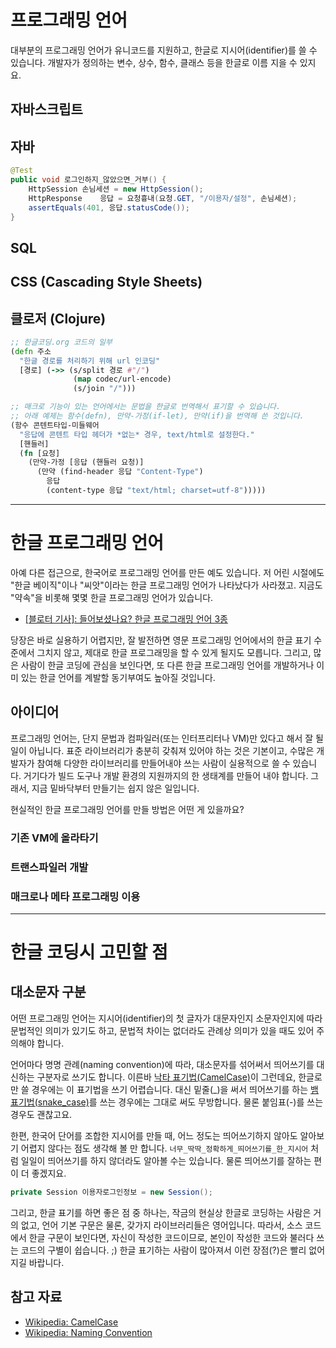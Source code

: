 # 프로그래밍 언어

대부분의 프로그래밍 언어가 유니코드를 지원하고, 한글로 지시어(identifier)를 쓸 수 있습니다. 개발자가 정의하는 변수, 상수, 함수, 클래스 등을 한글로 이름 지을 수 있지요.

## 자바스크립트

<div data-remote="/src/javascript/mileage-ko.js" data-type="소스코드" data-lang="javascript"></div>

## 자바

``` java
@Test
public void 로그인하지_않았으면_거부() {
    HttpSession 손님세션 = new HttpSession();
    HttpResponse    응답 = 요청흉내(요청.GET, "/이용자/설정", 손님세션);
    assertEquals(401, 응답.statusCode());
}

```

## SQL

<div data-remote="/src/sql/프로젝트.sql" data-type="소스코드"></div>

## CSS (Cascading Style Sheets)

<div data-remote="/src/css/한글코딩.css" data-type="소스코드"></div>

## 클로저 (Clojure)

``` clojure
;; 한글코딩.org 코드의 일부
(defn 주소
  "한글 경로를 처리하기 위해 url 인코딩"
  [경로] (->> (s/split 경로 #"/")
              (map codec/url-encode)
              (s/join "/")))

;; 매크로 기능이 있는 언어에서는 문법을 한글로 번역해서 표기할 수 있습니다.
;; 아래 예제는 함수(defn), 만약-가정(if-let), 만약(if)을 번역해 쓴 것입니다.
(함수 콘텐트타입-미들웨어
  "응답에 콘텐트 타입 헤더가 *없는* 경우, text/html로 설정한다."
  [핸들러]
  (fn [요청]
    (만약-가정 [응답 (핸들러 요청)]
      (만약 (find-header 응답 "Content-Type")
        응답
        (content-type 응답 "text/html; charset=utf-8")))))
```

---------------------------


# 한글 프로그래밍 언어

아예 다른 접근으로, 한국어로 프로그래밍 언어를 만든 예도 있습니다. 저 어린 시절에도 "한글 베이직"이나 "씨앗"이라는 한글 프로그래밍 언어가 나타났다가 사라졌고. 지금도 "약속"을 비롯해 몇몇 한글 프로그래밍 언어가 있습니다.

* [[블로터 기사]: 들어보셨나요? 한글 프로그래밍 언어 3종](http://www.bloter.net/archives/240918)

당장은 바로 실용하기 어렵지만, 잘 발전하면 영문 프로그래밍 언어에서의 한글 표기 수준에서 그치지 않고, 제대로 한글 프로그래밍을 할 수 있게 될지도 모릅니다. 그리고, 많은 사람이 한글 코딩에 관심을 보인다면, 또 다른 한글 프로그래밍 언어를 개발하거나 이미 있는 한글 언어를 계발할 동기부여도 높아질 것입니다.

## 아이디어

프로그래밍 언어는, 단지 문법과 컴파일러(또는 인터프리터나 VM)만 있다고 해서 잘 될 일이 아닙니다. 표준 라이브러리가 충분히 갖춰져 있어야 하는 것은 기본이고, 수많은 개발자가 참여해 다양한 라이브러리를 만들어내야 쓰는 사람이 실용적으로 쓸 수 있습니다. 거기다가 빌드 도구나 개발 환경의 지원까지의 한 생태계를 만들어 내야 합니다. 그래서, 지금 밑바닥부터 만들기는 쉽지 않은 일입니다.

현실적인 한글 프로그래밍 언어를 만들 방법은 어떤 게 있을까요?

### 기존 VM에 올라타기


### 트랜스파일러 개발

### 매크로나 메타 프로그래밍 이용

---------------------------

# 한글 코딩시 고민할 점

## 대소문자 구분

어떤 프로그래밍 언어는 지시어(identifier)의 첫 글자가 대문자인지 소문자인지에 따라 문법적인 의미가 있기도 하고, 문법적 차이는 없더라도 관례상 의미가 있을 때도 있어 주의해야 합니다.

언어마다 명명 관례(naming convention)에 따라, 대소문자를 섞어써서 띄어쓰기를 대신하는 구분자로 쓰기도 합니다. 이른바 [낙타 표기법(CamelCase)](https://en.wikipedia.org/wiki/CamelCase)이 그런데요, 한글로만 쓸 경우에는 이 표기법을 쓰기 어렵습니다. 대신 밑줄(_)을 써서 띄어쓰기를 하는 [뱀 표기법(snake_case)]()를 쓰는 경우에는 그대로 써도 무방합니다. 물론 붙임표(-)를 쓰는 경우도 괜찮고요.

한편, 한국어 단어를 조합한 지시어를 만들 때, 어느 정도는 띄어쓰기하지 않아도 알아보기 어렵지 않다는 점도 생각해 볼 만 합니다. `너무_딱딱_정확하게_띄어쓰기를_한_지시어` 처럼 일일이 띄어쓰기를 하지 않더라도 알아볼 수는 있습니다. 물론 띄어쓰기를 잘하는 편이 더 좋겠지요.

``` java
private Session 이용자로그인정보 = new Session();
```

그리고, 한글 표기를 하면 좋은 점 중 하나는, 작금의 현실상 한글로 코딩하는 사람은 거의 없고, 언어 기본 구문은 물론, 갖가지 라이브러리들은 영어입니다. 따라서, 소스 코드에서 한글 구문이 보인다면, 자신이 작성한 코드이므로, 본인이 작성한 코드와 불러다 쓰는 코드의 구별이 쉽습니다. ;) 한글 표기하는 사람이 많아져서 이런 장점(?)은 빨리 없어지길 바랍니다.


## 참고 자료

* [Wikipedia: CamelCase](https://en.wikipedia.org/wiki/CamelCase)
* [Wikipedia: Naming Convention][1]

[1]: https://en.wikipedia.org/wiki/Naming_convention_(programming)
